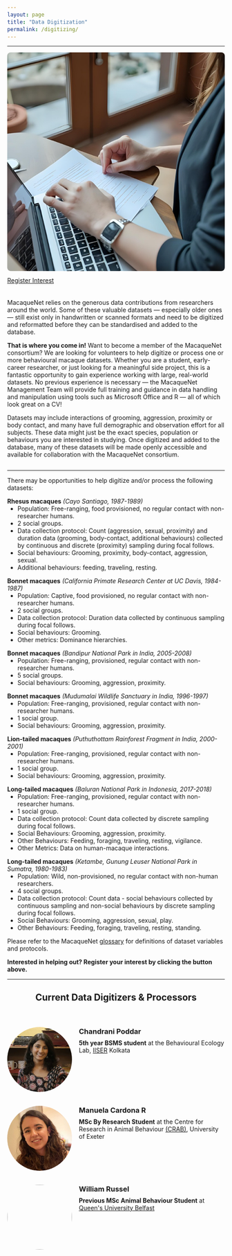 ```yaml
---
layout: page
title: "Data Digitization"
permalink: /digitizing/
---
```

***

<div style="display: flex; align-items: flex-start; gap: 20px; flex-wrap: wrap;">

  <div style="flex: 1; min-width: 250px;">
    <img src="/assets/images/dataentry.png" alt="Data Entry" style="max-width: 100%; height: auto; border-radius: 8px;">
    <ul class="actions" style="display: flex; justify-content: flex-start; list-style: none; padding: 10px 0 0 0; margin: 0;">
      <li><a href="https://docs.google.com/forms/d/e/1FAIpQLSfqBYtTI_VpsGvO_Z3HKojjQ7wmw98vVm8E8Iq4gubWgoJTzA/viewform?usp=dialog" target="_blank" class="button big">Register Interest</a></li> 
    </ul>
  </div>

  <div style="flex: 2; min-width: 300px;">
    <p>
      MacaqueNet relies on the generous data contributions from researchers around the world. Some of these valuable datasets — especially older ones — still exist only in handwritten or scanned formats and need to be digitized and reformatted before they can be standardised and added to the database.
    </p>
    <p>
      <strong>That is where you come in!</strong> Want to become a member of the MacaqueNet consortium? We are looking for volunteers to help digitize or process one or more behavioural macaque datasets. 
      Whether you are a student, early-career researcher, or just looking for a meaningful side project, this is a fantastic opportunity to gain experience working with large, real-world datasets.
      No previous experience is necessary — the MacaqueNet Management Team will provide full training and guidance in data handling and manipulation using tools such as Microsoft Office and R — all of which look great on a CV! 
    </p>
    <p>
      Datasets may include interactions of grooming, aggression, proximity or body contact, and many have full demographic and observation effort for all subjects. These data might just be the exact species, population or behaviours you are interested in studying. 
      Once digitized and added to the database, many of these datasets will be made openly accessible and available for collaboration with the MacaqueNet consortium.
    </p> 
  </div>
</div>

***

<p>
  There may be opportunities to help digitize and/or process the following datasets:
</p>

<p style="margin-bottom: 0;"><strong>Rhesus macaques</strong> <em>(Cayo Santiago, 1987-1989)</em></p>
<ul style="margin-top: 0;">
  <li>Population: Free-ranging, food provisioned, no regular contact with non-researcher humans.</li>
  <li>2 social groups.</li>
  <li>Data collection protocol: Count (aggression, sexual, proximity) and duration data (grooming, body-contact, additional behaviours) collected by continuous and discrete (proximity) sampling during focal follows.</li>
  <li>Social behaviours: Grooming, proximity, body-contact, aggression, sexual.</li>
  <li>Additional behaviours: feeding, traveling, resting.</li>
</ul>

<p style="margin-bottom: 0;"><strong>Bonnet macaques</strong> <em>(California Primate Research Center at UC Davis, 1984-1987)</em></p>
<ul style="margin-top: 0;">
  <li>Population: Captive, food provisioned, no regular contact with non-researcher humans.</li>
  <li>2 social groups.</li>
  <li>Data collection protocol: Duration data collected by continuous sampling during focal follows.</li>
  <li>Social behaviours: Grooming.</li>
  <li>Other metrics: Dominance hierarchies.</li>
</ul>

<p style="margin-bottom: 0;"><strong>Bonnet macaques</strong> <em>(Bandipur National Park in India, 2005-2008)</em></p>
<ul style="margin-top: 0;">
  <li>Population: Free-ranging, provisioned, regular contact with non-researcher humans.</li>
  <li>5 social groups.</li>
  <li>Social behaviours: Grooming, aggression, proximity.</li>
</ul>

<p style="margin-bottom: 0;"><strong>Bonnet macaques</strong> <em>(Mudumalai Wildlife Sanctuary in India, 1996-1997)</em></p>
<ul style="margin-top: 0;">
  <li>Population: Free-ranging, provisioned, regular contact with non-researcher humans.</li>
  <li>1 social group.</li>
  <li>Social behaviours: Grooming, aggression, proximity.</li>
</ul>

<p style="margin-bottom: 0;"><strong>Lion-tailed macaques</strong> <em>(Puthuthottam Rainforest Fragment in India, 2000-2001)</em></p>
<ul style="margin-top: 0;">
  <li>Population: Free-ranging, provisioned, regular contact with non-researcher humans.</li>
  <li>1 social group.</li>
  <li>Social behaviours: Grooming, aggression, proximity.</li>
</ul>

<p style="margin-bottom: 0;"><strong>Long-tailed macaques</strong> <em>(Baluran National Park in Indonesia, 2017-2018)</em></p>
<ul style="margin-top: 0;">
  <li>Population: Free-ranging, provisioned, regular contact with non-researcher humans.</li>
  <li>1 social group.</li>
  <li>Data collection protocol: Count data collected by discrete sampling during focal follows.</li>
  <li>Social Behaviours: Grooming, aggression, proximity.</li>
  <li>Other Behaviours: Feeding, foraging, traveling, resting, vigilance.</li>
  <li>Other Metrics: Data on human-macaque interactions.</li>
</ul>

<p style="margin-bottom: 0;"><strong>Long-tailed macaques</strong> <em>(Ketambe, Gunung Leuser National Park in Sumatra, 1980-1983)</em></p>
<ul style="margin-top: 0;">
  <li>Population: Wild, non-provisioned, no regular contact with non-human researchers.</li>
  <li>4 social groups.</li>
  <li>Data collection protocol: Count data - social behaviours collected by continuous sampling and non-social behaviours by discrete sampling during focal follows.</li>
  <li>Social Behaviours: Grooming, aggression, sexual, play.</li>
  <li>Other Behaviours: Feeding, foraging, traveling, resting, standing.</li>
</ul>

<p>
  Please refer to the MacaqueNet <a href="https://github.com/MacaqueNet/database/blob/main/database%20schema_glossary_terms%20of%20use/Glossary.pdf" target="_blank" >glossary</a> for definitions of dataset variables and protocols.
</p>

<p> 
  <strong>Interested in helping out? Register your interest by clicking the button above.</strong>
</p>

***

<header class="major">
    <h2>Current Data Digitizers & Processors</h2>
</header>

<div style="display:flex; align-items:flex-start; margin-bottom:2rem;">
    <img src="/assets/images/chandrani_poddar.jpg" alt="Chandrani Poddar" 
         style="width:150px; height:150px; object-fit:cover; border-radius:50%; margin-right:1rem;">
    <div>
        <h3 style="margin:0 0 0.5rem 0;">Chandrani Poddar</h3>
        <p style="margin:0;"><strong>5th year BSMS student</strong> at the Behavioural Ecology Lab, 
           <a href="https://www.iiserkol.ac.in/web/en/#gsc.tab=0" target="_blank">IISER</a> Kolkata</p>
    </div>
</div>

<div style="display:flex; align-items:flex-start; margin-bottom:2rem;">
    <img src="/assets/images/manuela_cardona_r.jpg" alt="Manuela Cardona R" 
         style="width:150px; height:150px; object-fit:cover; border-radius:50%; margin-right:1rem;">
    <div>
        <h3 style="margin:0 0 0.5rem 0;">Manuela Cardona R</h3>
        <p style="margin:0;"><strong>MSc By Research Student</strong> at the Centre for Research in Animal Behaviour 
           <a href="https://www.exeter.ac.uk/research/groups/psychology/crab/" target="_blank">(CRAB)</a>, University of Exeter</p>
    </div>
</div>

<div style="display:flex; align-items:flex-start; margin-bottom:2rem;">
    <img src="/assets/images/" alt="" 
         style="width:150px; height:150px; object-fit:cover; border-radius:50%; margin-right:1rem;">
    <div>
        <h3 style="margin:0 0 0.5rem 0;">William Russel</h3>
        <p style="margin:0;"><strong>Previous MSc Animal Behaviour Student</strong> at <a href="https://www.qub.ac.uk/" target="_blank">Queen's University Belfast</a></p>
    </div>
</div>




  